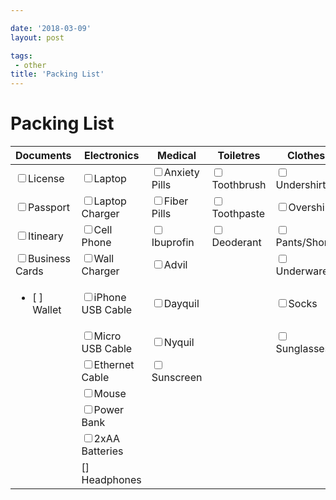 ```yaml
---

date: '2018-03-09'
layout: post

tags:
 - other
title: 'Packing List'
---
```

# Packing List

<!-- markdownlint-disable MD033 -->
| Documents                               | Electronics                               | Medical                                | Toiletres                           | Clothes                               |
| --------------------------------------- | ----------------------------------------- | -------------------------------------- | ----------------------------------- | ------------------------------------- |
| <input type="checkbox" />License        | <input type="checkbox" />Laptop           | <input type="checkbox" />Anxiety Pills | <input type="checkbox" />Toothbrush | <input type="checkbox" />Undershirt   |
| <input type="checkbox" />Passport       | <input type="checkbox" />Laptop Charger   | <input type="checkbox" />Fiber Pills   | <input type="checkbox" />Toothpaste | <input type="checkbox" />Overshirt    |
| <input type="checkbox" />Itineary       | <input type="checkbox" />Cell Phone       | <input type="checkbox" />Ibuprofin     | <input type="checkbox" />Deoderant  | <input type="checkbox" />Pants/Shorts |
| <input type="checkbox" />Business Cards | <input type="checkbox" />Wall Charger     | <input type="checkbox" />Advil         |                                     | <input type="checkbox" />Underware    |
| <ul><li>[ ] Wallet </li></ul>           | <input type="checkbox" />iPhone USB Cable | <input type="checkbox" />Dayquil       |                                     | <input type="checkbox" />Socks        |
|                                         | <input type="checkbox" />Micro USB Cable  | <input type="checkbox" />Nyquil        |                                     | <input type="checkbox" />Sunglasses   |
|                                         | <input type="checkbox" />Ethernet Cable   | <input type="checkbox" />Sunscreen     |                                     |                                       |
|                                         | <input type="checkbox" />Mouse            |                                        |                                     |                                       |
|                                         | <input type="checkbox" />Power Bank       |                                        |                                     |                                       |
|                                         | <input type="checkbox" />2xAA Batteries   |                                        |                                     | &nbsp;                                |
|                                         | [] Headphones                             |                                        |                                     | &nbsp;                                |
<!-- markdownlint-enable MD033 -->
